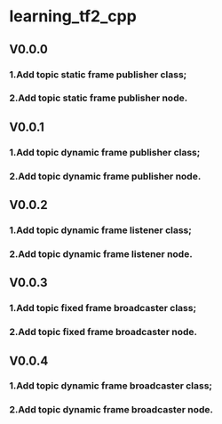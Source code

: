 # learning_tf2_cpp
## V0.0.0
### 1.Add topic static frame publisher class;
### 2.Add topic static frame publisher node.
## V0.0.1
### 1.Add topic dynamic frame publisher class;
### 2.Add topic dynamic frame publisher node.
## V0.0.2
### 1.Add topic dynamic frame listener class;
### 2.Add topic dynamic frame listener node.
## V0.0.3
### 1.Add topic fixed frame broadcaster class;
### 2.Add topic fixed frame broadcaster node.
## V0.0.4
### 1.Add topic dynamic frame broadcaster class;
### 2.Add topic dynamic frame broadcaster node.